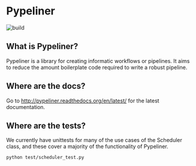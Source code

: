 # Pypeliner

![build](https://travis-ci.org/shahcompbio/pypeliner.svg?branch=master)

## What is Pypeliner?

Pypeliner is a library for creating informatic workflows or pipelines. It aims
to reduce the amount boilerplate code required to write a robust pipeline.

## Where are the docs?

Go to http://pypeliner.readthedocs.org/en/latest/ for the latest documentation.

## Where are the tests?

We currently have unittests for many of the use cases of the Scheduler class,
and these cover a majority of the functionality of Pypeliner.

```
python test/scheduler_test.py
```
